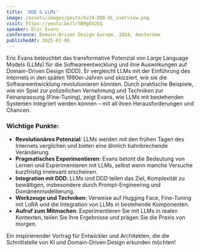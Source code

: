 ```yaml
---
title: 'DDD & LLMs'
image: /assets/images/posts/Ev24-DDD-DL_overview.png
visit: https://youtu.be/lrSB9gEUJEQ
speaker: Eric Evans
conference: Domain-Driven Design Europe, 2024, Amsterdam
publishedAt: 2025-01-08
---
```


Eric Evans beleuchtet das transformative Potenzial von Large Language Models (LLMs) für die Softwareentwicklung und ihre Auswirkungen auf Domain-Driven Design (DDD). Er vergleicht LLMs mit der Einführung des Internets in den späten 1990er-Jahren und skizziert, wie sie die Softwareentwicklung revolutionieren könnten. Durch praktische Beispiele, wie ein Spiel zur polizeilichen Vernehmung und Techniken zur Feinanpassung (Fine-Tuning), zeigt Evans, wie LLMs mit bestehenden Systemen integriert werden können – mit all ihren Herausforderungen und Chancen.

### Wichtige Punkte:

- **Revolutionäres Potenzial**: LLMs werden mit den frühen Tagen des Internets verglichen und bieten eine ähnlich bahnbrechende Veränderung.
- **Pragmatisches Experimentieren**: Evans betont die Bedeutung von Lernen und Experimentieren mit LLMs, selbst wenn manche Versuche kurzfristig irrelevant erscheinen.
- **Integration mit DDD**: LLMs und DDD teilen das Ziel, Komplexität zu bewältigen, insbesondere durch Prompt-Engineering und Domänenmodellierung.
- **Werkzeuge und Techniken**: Verweise auf Hugging Face, Fine-Tuning mit LoRA und die Integration von LLMs in bestehende Komponenten.
- **Aufruf zum Mitmachen**: Experimentieren Sie mit LLMs in realen Kontexten, teilen Sie Ihre Ergebnisse und prägen Sie die Praxis von morgen.

Ein inspirierender Vortrag für Entwickler und Architekten, die die Schnittstelle von KI und Domain-Driven Design erkunden möchten!

